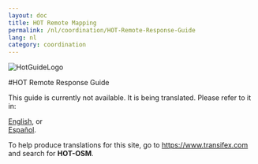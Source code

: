 ```yaml
---
layout: doc
title: HOT Remote Mapping  
permalink: /nl/coordination/HOT-Remote-Response-Guide 
lang: nl
category: coordination
---
```

![HotGuideLogo](http://hot.openstreetmap.org/sites/default/themes/hot/logo.png)

#HOT Remote Response Guide  


This guide is currently not available. It is being translated. Please refer to it in:  

[English](/en/coordination/HOT-Remote-Response-Guide), or  
[Español](/es/coordination/HOT-Remote-Response-Guide).  

To help produce translations for this site, go to <https://www.transifex.com> and search for **HOT-OSM**.  
